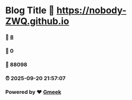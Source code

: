 # Blog Title :link: https://nobody-ZWQ.github.io 
### :page_facing_up: [8](https://nobody-ZWQ.github.io/tag.html) 
### :speech_balloon: 0 
### :hibiscus: 88098 
### :alarm_clock: 2025-09-20 21:57:07 
### Powered by :heart: [Gmeek](https://github.com/Meekdai/Gmeek)
